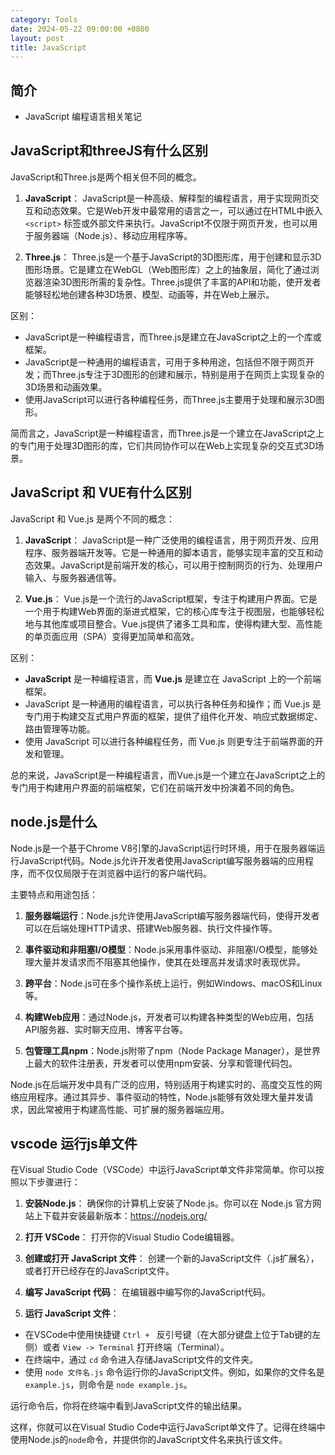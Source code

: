```yaml
---
category: Tools
date: 2024-05-22 09:00:00 +0800
layout: post
title: JavaScript
---
```

## 简介

+ JavaScript 编程语言相关笔记

## JavaScript和threeJS有什么区别

JavaScript和Three.js是两个相关但不同的概念。

1. **JavaScript**：
JavaScript是一种高级、解释型的编程语言，用于实现网页交互和动态效果。它是Web开发中最常用的语言之一，可以通过在HTML中嵌入 `<script>` 标签或外部文件来执行。JavaScript不仅限于网页开发，也可以用于服务器端（Node.js）、移动应用程序等。

2. **Three.js**：
Three.js是一个基于JavaScript的3D图形库，用于创建和显示3D图形场景。它是建立在WebGL（Web图形库）之上的抽象层，简化了通过浏览器渲染3D图形所需的复杂性。Three.js提供了丰富的API和功能，使开发者能够轻松地创建各种3D场景、模型、动画等，并在Web上展示。

区别：
- JavaScript是一种编程语言，而Three.js是建立在JavaScript之上的一个库或框架。
- JavaScript是一种通用的编程语言，可用于多种用途，包括但不限于网页开发；而Three.js专注于3D图形的创建和展示，特别是用于在网页上实现复杂的3D场景和动画效果。
- 使用JavaScript可以进行各种编程任务，而Three.js主要用于处理和展示3D图形。

简而言之，JavaScript是一种编程语言，而Three.js是一个建立在JavaScript之上的专门用于处理3D图形的库，它们共同协作可以在Web上实现复杂的交互式3D场景。

## JavaScript 和 VUE有什么区别

JavaScript 和 Vue.js 是两个不同的概念：

1. **JavaScript**：
JavaScript是一种广泛使用的编程语言，用于网页开发、应用程序、服务器端开发等。它是一种通用的脚本语言，能够实现丰富的交互和动态效果。JavaScript是前端开发的核心，可以用于控制网页的行为、处理用户输入、与服务器通信等。

2. **Vue.js**：
Vue.js是一个流行的JavaScript框架，专注于构建用户界面。它是一个用于构建Web界面的渐进式框架，它的核心库专注于视图层，也能够轻松地与其他库或项目整合。Vue.js提供了诸多工具和库，使得构建大型、高性能的单页面应用（SPA）变得更加简单和高效。

区别：
- **JavaScript** 是一种编程语言，而 **Vue.js** 是建立在 JavaScript 上的一个前端框架。
- JavaScript 是一种通用的编程语言，可以执行各种任务和操作；而 Vue.js 是专门用于构建交互式用户界面的框架，提供了组件化开发、响应式数据绑定、路由管理等功能。
- 使用 JavaScript 可以进行各种编程任务，而 Vue.js 则更专注于前端界面的开发和管理。

总的来说，JavaScript是一种编程语言，而Vue.js是一个建立在JavaScript之上的专门用于构建用户界面的前端框架，它们在前端开发中扮演着不同的角色。

## node.js是什么

Node.js是一个基于Chrome V8引擎的JavaScript运行时环境，用于在服务器端运行JavaScript代码。Node.js允许开发者使用JavaScript编写服务器端的应用程序，而不仅仅局限于在浏览器中运行的客户端代码。

主要特点和用途包括：

1. **服务器端运行**：Node.js允许使用JavaScript编写服务器端代码，使得开发者可以在后端处理HTTP请求、搭建Web服务器、执行文件操作等。

2. **事件驱动和非阻塞I/O模型**：Node.js采用事件驱动、非阻塞I/O模型，能够处理大量并发请求而不阻塞其他操作，使其在处理高并发请求时表现优异。

3. **跨平台**：Node.js可在多个操作系统上运行，例如Windows、macOS和Linux等。

4. **构建Web应用**：通过Node.js，开发者可以构建各种类型的Web应用，包括API服务器、实时聊天应用、博客平台等。

5. **包管理工具npm**：Node.js附带了npm（Node Package Manager），是世界上最大的软件注册表，开发者可以使用npm安装、分享和管理代码包。

Node.js在后端开发中具有广泛的应用，特别适用于构建实时的、高度交互性的网络应用程序。通过其异步、事件驱动的特性，Node.js能够有效处理大量并发请求，因此常被用于构建高性能、可扩展的服务器端应用。

## vscode 运行js单文件

在Visual Studio Code（VSCode）中运行JavaScript单文件非常简单。你可以按照以下步骤进行：

1. **安装Node.js**：
确保你的计算机上安装了Node.js。你可以在 Node.js 官方网站上下载并安装最新版本：https://nodejs.org/

2. **打开 VSCode**：
打开你的Visual Studio Code编辑器。

3. **创建或打开 JavaScript 文件**：
创建一个新的JavaScript文件（.js扩展名），或者打开已经存在的JavaScript文件。

4. **编写 JavaScript 代码**：
在编辑器中编写你的JavaScript代码。

5. **运行 JavaScript 文件**：
- 在VSCode中使用快捷键 `Ctrl + ` 反引号键（在大部分键盘上位于Tab键的左侧）或者 `View -> Terminal` 打开终端（Terminal）。
- 在终端中，通过 `cd` 命令进入存储JavaScript文件的文件夹。
- 使用 `node 文件名.js` 命令运行你的JavaScript文件。例如，如果你的文件名是 `example.js`，则命令是 `node example.js`。

运行命令后，你将在终端中看到JavaScript文件的输出结果。

这样，你就可以在Visual Studio Code中运行JavaScript单文件了。记得在终端中使用Node.js的`node`命令，并提供你的JavaScript文件名来执行该文件。